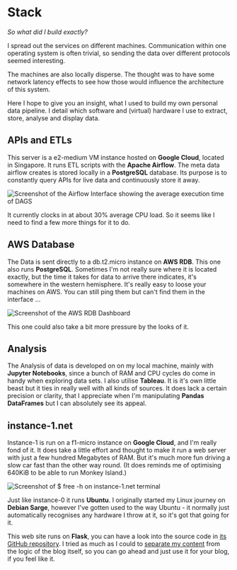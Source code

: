 # Stack

*So what did I build exactly?*

I spread out the services on different machines. Communication within one operating system is often trivial, so sending the data over different protocols seemed interesting.

The machines are also locally disperse. The thought was to have some network latency effects to see how those would influence the architecture of this system.

Here I hope to give you an insight, what I used to build my own personal data pipeline. I detail which software and (virtual) hardware I use to extract, store, analyse and display data.

## APIs and ETLs

This server is a e2-medium VM instance hosted on **Google Cloud**, located in Singapore. It runs ETL scripts with the **Apache Airflow**. The meta data airflow creates is stored locally in a **PostgreSQL** database. Its purpose is to constantly query APIs for live data and continuously store it away.

![Screenshot of the Airflow Interface showing the average execution time of DAGS](/static/instance-0-airflow-screenshot.webp)

It currently clocks in at about 30% average CPU load. So it seems like I need to find a few more things for it to do.

## AWS Database

The Data is sent directly to a db.t2.micro instance on **AWS RDB**. This one also runs **PostgreSQL**. Sometimes I'm not really sure where it is located exactly, but the time it takes for data to arrive there indicates, it's somewhere in the western hemisphere. It's really easy to loose your machines on AWS. You can still ping them but can't find them in the interface ...

![Screenshot of the AWS RDB Dashboard](/static/aws-rdb-screenshot.webp)

This one could also take a bit more pressure by the looks of it.

## Analysis

The Analysis of data is developed on on my local machine, mainly with **Jupyter Notebooks**, since a bunch of RAM and CPU cycles do come in handy when exploring data sets. I also utilise **Tableau**. It is it's own little beast but it ties in really well with all kinds of sources. It does lack a certain precision or clarity, that I appreciate when I'm manipulating **Pandas DataFrames** but I can absolutely see its appeal.  


## instance-1.net

Instance-1 is run on a f1-micro instance on **Google Cloud**, and I'm really fond of it. It does take a little effort and thought to make it run a web server with just a few hundred Megabytes of RAM. But it's much more fun driving a slow car fast than the other way round. (It does reminds me of optimising 640KiB to be able to run Monkey Island.)

![Screenshot of $ free -h on instance-1.net terminal](/static/instance-1-free-screenshot.webp)

Just like instance-0 it runs **Ubuntu**. I originally started my Linux journey on **Debian Sarge**, however I've gotten used to the way Ubuntu - it normally just automatically recognises any hardware I throw at it, so it's got that going for it.

This web site runs on **Flask**, you can have a look into the source code in [its GitHub repository](https://github.com/alexladda/instance-blog). I tried as much as I could to [separate my content](https://github.com/alexladda/instance-content) from the logic of the blog itself, so you can go ahead and just use it for your blog, if you feel like it.
